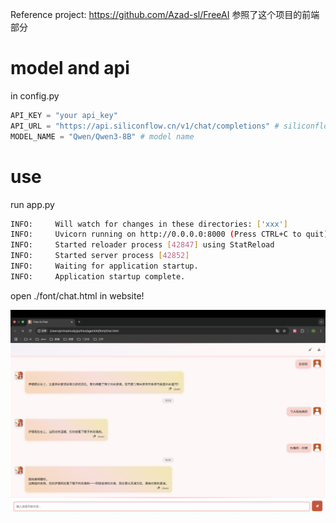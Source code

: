 Reference project: https://github.com/Azad-sl/FreeAI
参照了这个项目的前端部分

# model and api
in config.py
```python
API_KEY = "your api_key"
API_URL = "https://api.siliconflow.cn/v1/chat/completions" # siliconflow's api url
MODEL_NAME = "Qwen/Qwen3-8B" # model name
```

# use
run app.py
```bash
INFO:     Will watch for changes in these directories: ['xxx']
INFO:     Uvicorn running on http://0.0.0.0:8000 (Press CTRL+C to quit)
INFO:     Started reloader process [42847] using StatReload
INFO:     Started server process [42852]
INFO:     Waiting for application startup.
INFO:     Application startup complete.
```
open ./font/chat.html in website!

![chat](pic/chat.png)